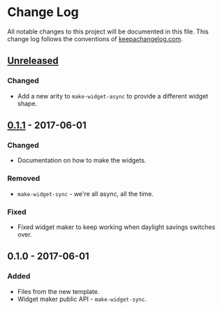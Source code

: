 # Change Log
All notable changes to this project will be documented in this file. This change log follows the conventions of [keepachangelog.com](http://keepachangelog.com/).

## [Unreleased]
### Changed
- Add a new arity to `make-widget-async` to provide a different widget shape.

## [0.1.1] - 2017-06-01
### Changed
- Documentation on how to make the widgets.

### Removed
- `make-widget-sync` - we're all async, all the time.

### Fixed
- Fixed widget maker to keep working when daylight savings switches over.

## 0.1.0 - 2017-06-01
### Added
- Files from the new template.
- Widget maker public API - `make-widget-sync`.

[Unreleased]: https://github.com/your-name/fraud-detection/compare/0.1.1...HEAD
[0.1.1]: https://github.com/your-name/fraud-detection/compare/0.1.0...0.1.1
